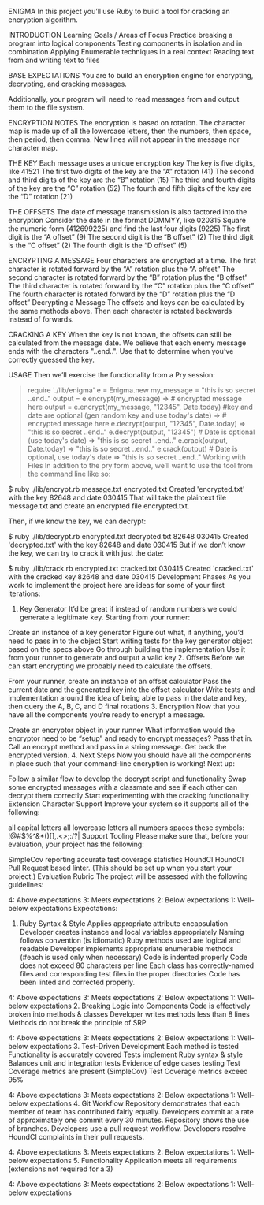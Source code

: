ENIGMA
  In this project you’ll use Ruby to build a tool for cracking an encryption algorithm.

INTRODUCTION
  Learning Goals / Areas of Focus
  Practice breaking a program into logical components
  Testing components in isolation and in combination
  Applying Enumerable techniques in a real context
  Reading text from and writing text to files

BASE EXPECTATIONS
You are to build an encryption engine for encrypting, decrypting, and cracking messages.

Additionally, your program will need to read messages from and output them to the file system.

ENCRYPTION NOTES
The encryption is based on rotation. The character map is made up of all the lowercase letters, then the numbers, then space, then period, then comma. New lines will not appear in the message nor character map.

THE KEY
Each message uses a unique encryption key
  The key is five digits, like 41521
  The first two digits of the key are the “A” rotation (41)
  The second and third digits of the key are the “B” rotation (15)
  The third and fourth digits of the key are the “C” rotation (52)
  The fourth and fifth digits of the key are the “D” rotation (21)

THE OFFSETS
The date of message transmission is also factored into the encryption
  Consider the date in the format DDMMYY, like 020315
  Square the numeric form (412699225) and find the last four digits (9225)
  The first digit is the “A offset” (9)
  The second digit is the “B offset” (2)
  The third digit is the “C offset” (2)
  The fourth digit is the “D offset” (5)

ENCRYPTING A MESSAGE
Four characters are encrypted at a time.
  The first character is rotated forward by the “A” rotation plus the “A offset”
  The second character is rotated forward by the “B” rotation plus the “B offset”
  The third character is rotated forward by the “C” rotation plus the “C offset”
  The fourth character is rotated forward by the “D” rotation plus the “D offset”
  Decrypting a Message
  The offsets and keys can be calculated by the same methods above. Then each character is rotated backwards instead of forwards.

CRACKING A KEY
When the key is not known, the offsets can still be calculated from the message date. We believe that each enemy message ends with the characters "..end..". Use that to determine when you’ve correctly guessed the key.

USAGE
Then we’ll exercise the functionality from a Pry session:

> require './lib/enigma'
> e = Enigma.new
> my_message = "this is so secret ..end.."
> output = e.encrypt(my_message)
=> # encrypted message here
> output = e.encrypt(my_message, "12345", Date.today) #key and date are optional (gen random key and use today's date)
=> # encrypted message here
> e.decrypt(output, "12345", Date.today)
=> "this is so secret ..end.."
> e.decrypt(output, "12345") # Date is optional (use today's date)
=> "this is so secret ..end.."
> e.crack(output, Date.today)
=> "this is so secret ..end.."
> e.crack(output) # Date is optional, use today's date
=> "this is so secret ..end.."
Working with Files
In addition to the pry form above, we’ll want to use the tool from the command line like so:

$ ruby ./lib/encrypt.rb message.txt encrypted.txt
Created 'encrypted.txt' with the key 82648 and date 030415
That will take the plaintext file message.txt and create an encrypted file encrypted.txt.

Then, if we know the key, we can decrypt:

$ ruby ./lib/decrypt.rb encrypted.txt decrypted.txt 82648 030415
Created 'decrypted.txt' with the key 82648 and date 030415
But if we don’t know the key, we can try to crack it with just the date:

$ ruby ./lib/crack.rb encrypted.txt cracked.txt 030415
Created 'cracked.txt' with the cracked key 82648 and date 030415
Development Phases
As you work to implement the project here are ideas for some of your first iterations:

1. Key Generator
It’d be great if instead of random numbers we could generate a legitimate key. Starting from your runner:

Create an instance of a key generator
Figure out what, if anything, you’d need to pass in to the object
Start writing tests for the key generator object based on the specs above
Go through building the implementation
Use it from your runner to generate and output a valid key
2. Offsets
Before we can start encrypting we probably need to calculate the offsets.

From your runner, create an instance of an offset calculator
Pass the current date and the generated key into the offset calculator
Write tests and implementation around the idea of being able to pass in the date and key, then query the A, B, C, and D final rotations
3. Encryption
Now that you have all the components you’re ready to encrypt a message.

Create an encryptor object in your runner
What information would the encryptor need to be “setup” and ready to encrypt messages? Pass that in.
Call an encrypt method and pass in a string message. Get back the encrypted version.
4. Next Steps
Now you should have all the components in place such that your command-line encryption is working! Next up:

Follow a similar flow to develop the decrypt script and functionality
Swap some encrypted messages with a classmate and see if each other can decrypt them correctly
Start experimenting with the cracking functionality
Extension
Character Support
Improve your system so it supports all of the following:

all capital letters
all lowercase letters
all numbers
spaces
these symbols: !@#$%^&*()[],.<>;:/?\|
Support Tooling
Please make sure that, before your evaluation, your project has the following:

SimpleCov reporting accurate test coverage statistics
HoundCI HoundCI Pull Request based linter. (This should be set up when you start your project.)
Evaluation Rubric
The project will be assessed with the following guidelines:

4: Above expectations
3: Meets expectations
2: Below expectations
1: Well-below expectations
Expectations:

1. Ruby Syntax & Style
Applies appropriate attribute encapsulation
Developer creates instance and local variables appropriately
Naming follows convention (is idiomatic)
Ruby methods used are logical and readable
Developer implements appropriate enumerable methods (#each is used only when necessary)
Code is indented properly
Code does not exceed 80 characters per line
Each class has correctly-named files and corresponding test files in the proper directories
Code has been linted and corrected properly.

4: Above expectations
3: Meets expectations
2: Below expectations
1: Well-below expectations
2. Breaking Logic into Components
Code is effectively broken into methods & classes
Developer writes methods less than 8 lines
Methods do not break the principle of SRP

4: Above expectations
3: Meets expectations
2: Below expectations
1: Well-below expectations
3. Test-Driven Development
Each method is tested
Functionality is accurately covered
Tests implement Ruby syntax & style
Balances unit and integration tests
Evidence of edge cases testing
Test Coverage metrics are present (SimpleCov)
Test Coverage metrics exceed 95%

4: Above expectations
3: Meets expectations
2: Below expectations
1: Well-below expectations
4. Git Workflow
Repository demonstrates that each member of team has contributed fairly equally.
Developers commit at a rate of approximately one commit every 30 minutes.
Repository shows the use of branches.
Developers use a pull request workflow.
Developers resolve HoundCI complaints in their pull requests.

4: Above expectations
3: Meets expectations
2: Below expectations
1: Well-below expectations
5. Functionality
Application meets all requirements (extensions not required for a 3)

4: Above expectations
3: Meets expectations
2: Below expectations
1: Well-below expectations
